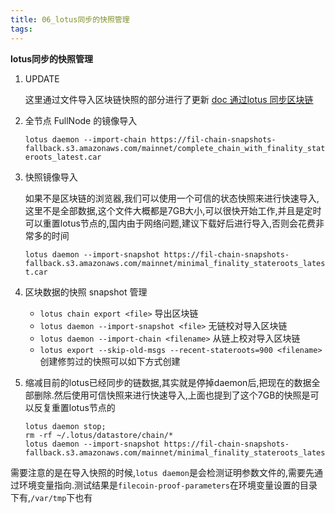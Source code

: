 ```yaml
---
title: 06_lotus同步的快照管理
tags: 
---
```


**lotus同步的快照管理**

1. UPDATE

	这里通过文件导入区块链快照的部分进行了更新 [doc 通过lotus 同步区块链](https://docs.filecoin.io/get-started/lotus/chain/#syncing)

2. 全节点 FullNode 的镜像导入

	`lotus daemon --import-chain https://fil-chain-snapshots-fallback.s3.amazonaws.com/mainnet/complete_chain_with_finality_stateroots_latest.car`

3. 快照镜像导入
	
	如果不是区块链的浏览器,我们可以使用一个可信的状态快照来进行快速导入,这里不是全部数据,这个文件大概都是7GB大小,可以很快开始工作,并且是定时可以重置lotus节点的,国内由于网络问题,建议下载好后进行导入,否则会花费非常多的时间
	
	`lotus daemon --import-snapshot https://fil-chain-snapshots-fallback.s3.amazonaws.com/mainnet/minimal_finality_stateroots_latest.car`
		
4. 区块数据的快照 snapshot 管理

	- `lotus chain export <file>` 导出区块链
	- `lotus daemon --import-snapshot <file>` 无链校对导入区块链
	- `lotus daemon --import-chain <filename>` 从链上校对导入区块链
	- `lotus export --skip-old-msgs --recent-stateroots=900 <filename>` 创建修剪过的快照可以如下方式创建

5. 缩减目前的lotus已经同步的链数据,其实就是停掉daemon后,把现在的数据全部删除.然后使用可信快照来进行快速导入,上面也提到了这个7GB的快照是可以反复重置lotus节点的
	
	```
	lotus daemon stop;
	rm -rf ~/.lotus/datastore/chain/*
	lotus daemon --import-snapshot https://fil-chain-snapshots-fallback.s3.amazonaws.com/mainnet/minimal_finality_stateroots_latest.car
	```
	
需要注意的是在导入快照的时候,`lotus daemon`是会检测证明参数文件的,需要先通过环境变量指向.测试结果是`filecoin-proof-parameters`在环境变量设置的目录下有,`/var/tmp`下也有